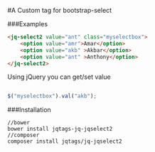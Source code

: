 #A Custom tag for bootstrap-select

###Examples
```html
<jq-select2 value="ant" class="myselectbox">
	<option value="amr">Amar</option>
	<option value="akb" >Akbar</option>
	<option value="ant" >Anthony</option>
</jq-select2>
```
Using jQuery you can get/set value

```javascript

$("myselectbox").val("akb");

```

###Installation

```shell
//bower
bower install jqtags-jq-jqselect2
//composer
composer install jqtags/jq-jqselect2
```

